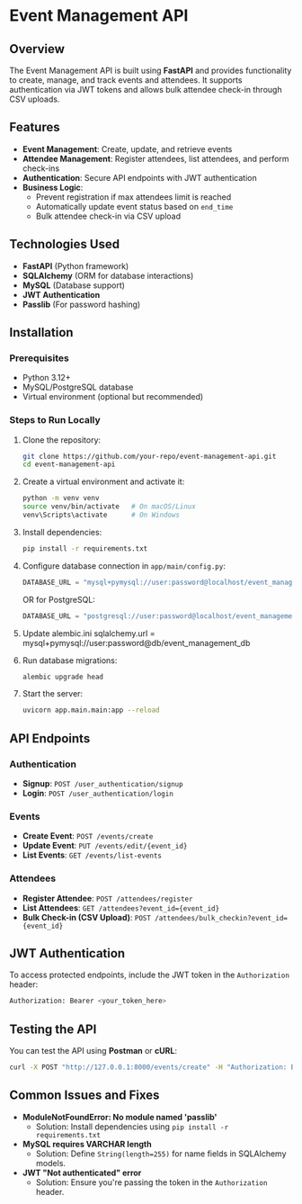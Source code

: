 # Event Management API

## Overview
The Event Management API is built using **FastAPI** and provides functionality to create, manage, and track events and attendees. It supports authentication via JWT tokens and allows bulk attendee check-in through CSV uploads.

## Features
- **Event Management**: Create, update, and retrieve events
- **Attendee Management**: Register attendees, list attendees, and perform check-ins
- **Authentication**: Secure API endpoints with JWT authentication
- **Business Logic**:
  - Prevent registration if max attendees limit is reached
  - Automatically update event status based on `end_time`
  - Bulk attendee check-in via CSV upload

## Technologies Used
- **FastAPI** (Python framework)
- **SQLAlchemy** (ORM for database interactions)
- **MySQL** (Database support)
- **JWT Authentication**
- **Passlib** (For password hashing)

## Installation

### Prerequisites
- Python 3.12+
- MySQL/PostgreSQL database
- Virtual environment (optional but recommended)

### Steps to Run Locally
1. Clone the repository:
   ```bash
   git clone https://github.com/your-repo/event-management-api.git
   cd event-management-api
   ```

2. Create a virtual environment and activate it:
   ```bash
   python -m venv venv
   source venv/bin/activate   # On macOS/Linux
   venv\Scripts\activate      # On Windows
   ```

3. Install dependencies:
   ```bash
   pip install -r requirements.txt
   ```

4. Configure database connection in `app/main/config.py`:
   ```python
   DATABASE_URL = "mysql+pymysql://user:password@localhost/event_management_db"
   ```
   OR for PostgreSQL:
   ```python
   DATABASE_URL = "postgresql://user:password@localhost/event_management_db"
   ```
5. Update alembic.ini
   sqlalchemy.url = mysql+pymysql://user:password@db/event_management_db

6. Run database migrations:
   ```bash
   alembic upgrade head
   ```

7. Start the server:
   ```bash
   uvicorn app.main.main:app --reload
   ```

## API Endpoints

### Authentication
- **Signup**: `POST /user_authentication/signup`
- **Login**: `POST /user_authentication/login`

### Events
- **Create Event**: `POST /events/create`
- **Update Event**: `PUT /events/edit/{event_id}`
- **List Events**: `GET /events/list-events`

### Attendees
- **Register Attendee**: `POST /attendees/register`
- **List Attendees**: `GET /attendees?event_id={event_id}`
- **Bulk Check-in (CSV Upload)**: `POST /attendees/bulk_checkin?event_id={event_id}`

## JWT Authentication
To access protected endpoints, include the JWT token in the `Authorization` header:
```bash
Authorization: Bearer <your_token_here>
```

## Testing the API
You can test the API using **Postman** or **cURL**:
```bash
curl -X POST "http://127.0.0.1:8000/events/create" -H "Authorization: Bearer <your_token>" -H "Content-Type: application/json" -d '{ "name": "Tech Conference", "description": "An event for tech enthusiasts", "start_time": "2025-05-10T10:00:00", "end_time": "2025-05-10T18:00:00", "location": "New York", "max_attendees": 100 }'
```

## Common Issues and Fixes
- **ModuleNotFoundError: No module named 'passlib'**
  - Solution: Install dependencies using `pip install -r requirements.txt`
- **MySQL requires VARCHAR length**
  - Solution: Define `String(length=255)` for name fields in SQLAlchemy models.
- **JWT "Not authenticated" error**
  - Solution: Ensure you're passing the token in the `Authorization` header.



